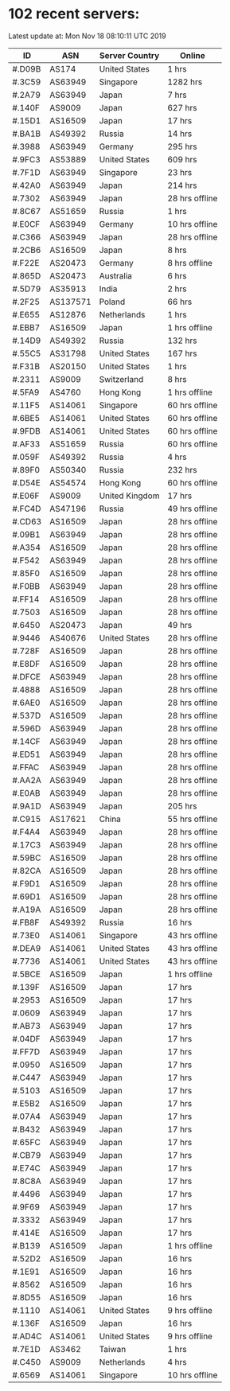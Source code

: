 # 102 recent servers:

Latest update at: Mon Nov 18 08:10:11 UTC 2019

| ID | ASN | Server Country | Online |
| -- | --- | -------------- | ------ |
| #.D09B | AS174 | United States | 1 hrs |
| #.3C59 | AS63949 | Singapore | 1282 hrs |
| #.2A79 | AS63949 | Japan | 7 hrs |
| #.140F | AS9009 | Japan | 627 hrs |
| #.15D1 | AS16509 | Japan | 17 hrs |
| #.BA1B | AS49392 | Russia | 14 hrs |
| #.3988 | AS63949 | Germany | 295 hrs |
| #.9FC3 | AS53889 | United States | 609 hrs |
| #.7F1D | AS63949 | Singapore | 23 hrs |
| #.42A0 | AS63949 | Japan | 214 hrs |
| #.7302 | AS63949 | Japan | 28 hrs offline |
| #.8C67 | AS51659 | Russia | 1 hrs |
| #.E0CF | AS63949 | Germany | 10 hrs offline |
| #.C366 | AS63949 | Japan | 28 hrs offline |
| #.2CB6 | AS16509 | Japan | 8 hrs |
| #.F22E | AS20473 | Germany | 8 hrs offline |
| #.865D | AS20473 | Australia | 6 hrs |
| #.5D79 | AS35913 | India | 2 hrs |
| #.2F25 | AS137571 | Poland | 66 hrs |
| #.E655 | AS12876 | Netherlands | 1 hrs |
| #.EBB7 | AS16509 | Japan | 1 hrs offline |
| #.14D9 | AS49392 | Russia | 132 hrs |
| #.55C5 | AS31798 | United States | 167 hrs |
| #.F31B | AS20150 | United States | 1 hrs |
| #.2311 | AS9009 | Switzerland | 8 hrs |
| #.5FA9 | AS4760 | Hong Kong | 1 hrs offline |
| #.11F5 | AS14061 | Singapore | 60 hrs offline |
| #.6BE5 | AS14061 | United States | 60 hrs offline |
| #.9FDB | AS14061 | United States | 60 hrs offline |
| #.AF33 | AS51659 | Russia | 60 hrs offline |
| #.059F | AS49392 | Russia | 4 hrs |
| #.89F0 | AS50340 | Russia | 232 hrs |
| #.D54E | AS54574 | Hong Kong | 60 hrs offline |
| #.E06F | AS9009 | United Kingdom | 17 hrs |
| #.FC4D | AS47196 | Russia | 49 hrs offline |
| #.CD63 | AS16509 | Japan | 28 hrs offline |
| #.09B1 | AS63949 | Japan | 28 hrs offline |
| #.A354 | AS16509 | Japan | 28 hrs offline |
| #.F542 | AS63949 | Japan | 28 hrs offline |
| #.85F0 | AS16509 | Japan | 28 hrs offline |
| #.F0BB | AS63949 | Japan | 28 hrs offline |
| #.FF14 | AS16509 | Japan | 28 hrs offline |
| #.7503 | AS16509 | Japan | 28 hrs offline |
| #.6450 | AS20473 | Japan | 49 hrs |
| #.9446 | AS40676 | United States | 28 hrs offline |
| #.728F | AS16509 | Japan | 28 hrs offline |
| #.E8DF | AS16509 | Japan | 28 hrs offline |
| #.DFCE | AS63949 | Japan | 28 hrs offline |
| #.4888 | AS16509 | Japan | 28 hrs offline |
| #.6AE0 | AS16509 | Japan | 28 hrs offline |
| #.537D | AS16509 | Japan | 28 hrs offline |
| #.596D | AS63949 | Japan | 28 hrs offline |
| #.14CF | AS63949 | Japan | 28 hrs offline |
| #.ED51 | AS63949 | Japan | 28 hrs offline |
| #.FFAC | AS63949 | Japan | 28 hrs offline |
| #.AA2A | AS63949 | Japan | 28 hrs offline |
| #.E0AB | AS63949 | Japan | 28 hrs offline |
| #.9A1D | AS63949 | Japan | 205 hrs |
| #.C915 | AS17621 | China | 55 hrs offline |
| #.F4A4 | AS63949 | Japan | 28 hrs offline |
| #.17C3 | AS63949 | Japan | 28 hrs offline |
| #.59BC | AS16509 | Japan | 28 hrs offline |
| #.82CA | AS16509 | Japan | 28 hrs offline |
| #.F9D1 | AS16509 | Japan | 28 hrs offline |
| #.69D1 | AS16509 | Japan | 28 hrs offline |
| #.A19A | AS16509 | Japan | 28 hrs offline |
| #.FB8F | AS49392 | Russia | 16 hrs |
| #.73E0 | AS14061 | Singapore | 43 hrs offline |
| #.DEA9 | AS14061 | United States | 43 hrs offline |
| #.7736 | AS14061 | United States | 43 hrs offline |
| #.5BCE | AS16509 | Japan | 1 hrs offline |
| #.139F | AS16509 | Japan | 17 hrs |
| #.2953 | AS16509 | Japan | 17 hrs |
| #.0609 | AS63949 | Japan | 17 hrs |
| #.AB73 | AS63949 | Japan | 17 hrs |
| #.04DF | AS63949 | Japan | 17 hrs |
| #.FF7D | AS63949 | Japan | 17 hrs |
| #.0950 | AS16509 | Japan | 17 hrs |
| #.C447 | AS63949 | Japan | 17 hrs |
| #.5103 | AS16509 | Japan | 17 hrs |
| #.E5B2 | AS16509 | Japan | 17 hrs |
| #.07A4 | AS63949 | Japan | 17 hrs |
| #.B432 | AS63949 | Japan | 17 hrs |
| #.65FC | AS63949 | Japan | 17 hrs |
| #.CB79 | AS63949 | Japan | 17 hrs |
| #.E74C | AS63949 | Japan | 17 hrs |
| #.8C8A | AS63949 | Japan | 17 hrs |
| #.4496 | AS63949 | Japan | 17 hrs |
| #.9F69 | AS63949 | Japan | 17 hrs |
| #.3332 | AS63949 | Japan | 17 hrs |
| #.414E | AS16509 | Japan | 17 hrs |
| #.B139 | AS16509 | Japan | 1 hrs offline |
| #.52D2 | AS16509 | Japan | 16 hrs |
| #.1E91 | AS16509 | Japan | 16 hrs |
| #.8562 | AS16509 | Japan | 16 hrs |
| #.8D55 | AS16509 | Japan | 16 hrs |
| #.1110 | AS14061 | United States | 9 hrs offline |
| #.136F | AS16509 | Japan | 16 hrs |
| #.AD4C | AS14061 | United States | 9 hrs offline |
| #.7E1D | AS3462 | Taiwan | 1 hrs |
| #.C450 | AS9009 | Netherlands | 4 hrs |
| #.6569 | AS14061 | Singapore | 10 hrs offline |

